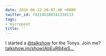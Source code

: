 ```yaml
---
date: 2016-06-12 20:07:40 +0000
twitter_id: 742146380341338113
tags:
- micropost
title: ''
---
```


I started a [@talkshow](https://twitter.com/talkshow) for the Tonys. Join me? [talkshow.im/show/AbEuR84wS…](https://talkshow.im/show/AbEuR84wSimB1ZO6)
